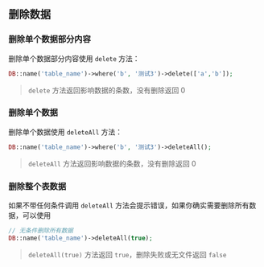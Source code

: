 ## 删除数据

### 删除单个数据部分内容

删除单个数据部分内容使用 `delete` 方法：

```php
DB::name('table_name')->where('b', '测试3')->delete(['a','b']);
```

> `delete` 方法返回影响数据的条数，没有删除返回 0

### 删除单个数据

删除单个数据使用 `deleteAll` 方法：

```php
DB::name('table_name')->where('b', '测试3')->deleteAll();
```

> `deleteAll` 方法返回影响数据的条数，没有删除返回 0

### 删除整个表数据

如果不带任何条件调用 `deleteAll` 方法会提示错误，如果你确实需要删除所有数据，可以使用

```php
// 无条件删除所有数据
DB::name('table_name')->deleteAll(true);
```

> `deleteAll(true)` 方法返回 `true`，删除失败或无文件返回 `false`
